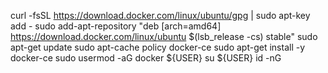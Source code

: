  curl -fsSL https://download.docker.com/linux/ubuntu/gpg | sudo apt-key add -
 sudo add-apt-repository "deb [arch=amd64] https://download.docker.com/linux/ubuntu $(lsb_release -cs) stable"
 sudo apt-get update
 sudo apt-cache policy docker-ce
 sudo apt-get install -y docker-ce
 sudo usermod -aG docker ${USER}
 su ${USER}
 id -nG
